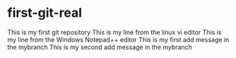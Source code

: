 # first-git-real
This is my first git repository
This is my line from the linux vi editor
This is my line from the Windows Notepad++ editor
This is my first add message in the mybranch
This is my second add message in the mybranch
